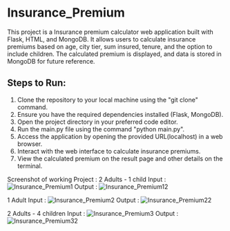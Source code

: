 # Insurance_Premium
This project is a Insurance premium calculator web application built with Flask, HTML, and MongoDB. It allows users to calculate insurance premiums based on age, city tier, sum insured, tenure, and the option to include children. The calculated premium is displayed, and data is stored in MongoDB for future reference.

## Steps to Run:
1. Clone the repository to your local machine using the "git clone" command. 
2. Ensure you have the required dependencies installed (Flask, MongoDB).
3. Open the project directory in your preferred code editor.
4. Run the main.py file using the command "python main.py".
5. Access the application by opening the provided URL(localhost) in a web browser.
6. Interact with the web interface to calculate insurance premiums.
7. View the calculated premium on the result page and other details on the terminal.


Screenshot of working Project : 
2 Adults - 1 child 
Input : ![Insurance_Premium1](https://github.com/Krishankb/Insurance_Premium/assets/30771097/9664b017-936f-4052-b0bd-6cea50814e41)
Output : ![Insurance_Premium12](https://github.com/Krishankb/Insurance_Premium/assets/30771097/328a8d19-56eb-4fb8-afc2-bbcc83226de6)

1 Adult
Input : ![Insurance_Premium2](https://github.com/Krishankb/Insurance_Premium/assets/30771097/922eef81-b572-4981-8fce-edc64c44364d)
Output : ![Insurance_Premium22](https://github.com/Krishankb/Insurance_Premium/assets/30771097/9380fe72-536b-4330-a486-dc3dca0a02c4)

2 Adults - 4 children 
Input : ![Insurance_Premium3](https://github.com/Krishankb/Insurance_Premium/assets/30771097/855bae29-eda5-406e-b2d3-8b933e613714)
Output : ![Insurance_Premium32](https://github.com/Krishankb/Insurance_Premium/assets/30771097/4fa05a6d-7dae-448e-a277-ed06f2147f82)
